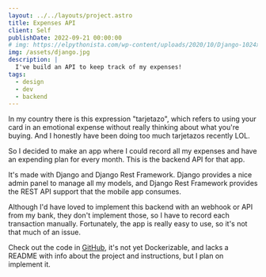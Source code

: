 ```yaml
---
layout: ../../layouts/project.astro
title: Expenses API
client: Self
publishDate: 2022-09-21 00:00:00
# img: https://elpythonista.com/wp-content/uploads/2020/10/Django-1024x576.jpg
img: /assets/django.jpg
description: |
  I've build an API to keep track of my expenses!
tags:
  - design
  - dev
  - backend
---
```


In my country there is this expression "tarjetazo", which refers to using your card in an emotional expense without really thinking about what you're buying. And I honestly have been doing too much tarjetazos recently LOL.

So I decided to make an app where I could record all my expenses and have an expending plan for every month. This is the backend API for that app.

It's made with Django and Django Rest Framework. Django provides a nice admin panel to manage all my models, and Django Rest Framework provides the REST API support that the mobile app consumes.

Although I'd have loved to implement this backend with an webhook or API from my bank, they don't implement those, so I have to record each transaction manually. Fortunately, the app is really easy to use, so it's not that much of an issue.

Check out the code in [GitHub](https://github.com/robCastro/pocket), it's not yet Dockerizable, and lacks a README with info about the project and instructions, but I plan on implement it.